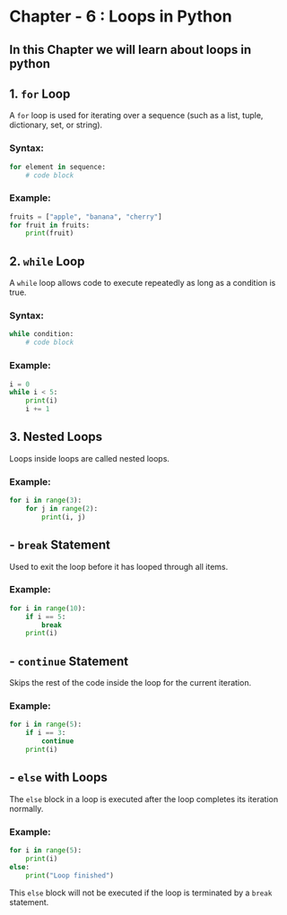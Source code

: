 # Chapter - 6 : Loops in Python

## In this Chapter we will learn about loops in python

## 1. `for` Loop

A `for` loop is used for iterating over a sequence (such as a list, tuple, dictionary, set, or string).

### Syntax:
```python
for element in sequence:
    # code block
```
### Example:
```python
fruits = ["apple", "banana", "cherry"]
for fruit in fruits:
    print(fruit)
```

## 2. `while` Loop

A `while` loop allows code to execute repeatedly as long as a condition is true.

### Syntax:
```python
while condition:
    # code block
```

### Example:
```python
i = 0
while i < 5:
    print(i)
    i += 1
```

## 3. Nested Loops

Loops inside loops are called nested loops.

### Example:
```python
for i in range(3):
    for j in range(2):
        print(i, j)
```

## - `break` Statement

Used to exit the loop before it has looped through all items.

### Example:
```python
for i in range(10):
    if i == 5:
        break
    print(i)
```

## - `continue` Statement

Skips the rest of the code inside the loop for the current iteration.

### Example:
```python
for i in range(5):
    if i == 3:
        continue
    print(i)
```

## - `else` with Loops

The `else` block in a loop is executed after the loop completes its iteration normally.

### Example:
```python
for i in range(5):
    print(i)
else:
    print("Loop finished")
```

This `else` block will not be executed if the loop is terminated by a `break` statement.